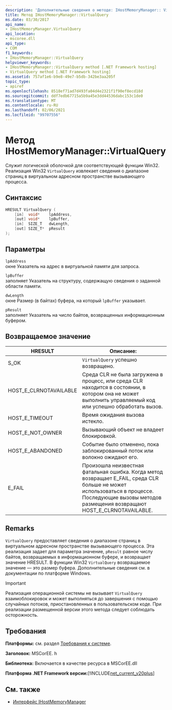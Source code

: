 ```yaml
---
description: 'Дополнительные сведения о методе: IHostMemoryManager:: VirtualQuery'
title: Метод IHostMemoryManager::VirtualQuery
ms.date: 03/30/2017
api_name:
- IHostMemoryManager.VirtualQuery
api_location:
- mscoree.dll
api_type:
- COM
f1_keywords:
- IHostMemoryManager::VirtualQuery
helpviewer_keywords:
- IHostMemoryManager::VirtualQuery method [.NET Framework hosting]
- VirtualQuery method [.NET Framework hosting]
ms.assetid: 757af1e6-b9e8-49e7-b5db-342be3aa205f
topic_type:
- apiref
ms.openlocfilehash: 8518ef71ad7d493fa04d4e2321f1f90ef8ecd18d
ms.sourcegitcommit: ddf7edb67715a5b9a45e3dd44536dabc153c1de0
ms.translationtype: MT
ms.contentlocale: ru-RU
ms.lasthandoff: 02/06/2021
ms.locfileid: "99707556"
---
```

# <a name="ihostmemorymanagervirtualquery-method"></a>Метод IHostMemoryManager::VirtualQuery

Служит логической оболочкой для соответствующей функции Win32. Реализация Win32 `VirtualQuery` извлекает сведения о диапазоне страниц в виртуальном адресном пространстве вызывающего процесса.  
  
## <a name="syntax"></a>Синтаксис  
  
```cpp  
HRESULT VirtualQuery (  
    [in]  void*    lpAddress,  
    [out] void*    lpBuffer,  
    [in]  SIZE_T   dwLength,  
    [out] SIZE_T*  pResult  
);  
```  
  
## <a name="parameters"></a>Параметры  

 `lpAddress`  
 окне Указатель на адрес в виртуальной памяти для запроса.  
  
 `lpBuffer`  
 заполняет Указатель на структуру, содержащую сведения о заданной области памяти.  
  
 `dwLength`  
 окне Размер (в байтах) буфера, на который `lpBuffer` указывает.  
  
 `pResult`  
 заполняет Указатель на число байтов, возвращенных информационным буфером.  
  
## <a name="return-value"></a>Возвращаемое значение  
  
|HRESULT|Описание:|  
|-------------|-----------------|  
|S_OK|`VirtualQuery` успешно возвращено.|  
|HOST_E_CLRNOTAVAILABLE|Среда CLR не была загружена в процесс, или среда CLR находится в состоянии, в котором она не может выполнить управляемый код или успешно обработать вызов.|  
|HOST_E_TIMEOUT|Время ожидания вызова истекло.|  
|HOST_E_NOT_OWNER|Вызывающий объект не владеет блокировкой.|  
|HOST_E_ABANDONED|Событие было отменено, пока заблокированный поток или волокно ожидают его.|  
|E_FAIL|Произошла неизвестная фатальная ошибка. Когда метод возвращает E_FAIL, среда CLR больше не может использоваться в процессе. Последующие вызовы методов размещения возвращают HOST_E_CLRNOTAVAILABLE.|  
  
## <a name="remarks"></a>Remarks  

 `VirtualQuery` предоставляет сведения о диапазоне страниц в виртуальном адресном пространстве вызывающего процесса. Эта реализация задает для параметра значение, `pResult` равное числу байтов, возвращаемых в информационном буфере, и возвращает значение HRESULT. В функции Win32 `VirtualQuery` возвращаемое значение — это размер буфера. Дополнительные сведения см. в документации по платформе Windows.  
  
> [!IMPORTANT]
> Реализация операционной системы не вызывает `VirtualQuery` взаимоблокировок и может выполняться до завершения с помощью случайных потоков, приостановленных в пользовательском коде. При реализации размещенной версии этого метода следует соблюдать осторожность.  
  
## <a name="requirements"></a>Требования  

 **Платформы:** см. раздел [Требования к системе](../../get-started/system-requirements.md).  
  
 **Заголовок:** MSCorEE. h  
  
 **Библиотека:** Включается в качестве ресурса в MSCorEE.dll  
  
 **Платформа .NET Framework версии:**[!INCLUDE[net_current_v20plus](../../../../includes/net-current-v20plus-md.md)]  
  
## <a name="see-also"></a>См. также

- [Интерфейс IHostMemoryManager](ihostmemorymanager-interface.md)
